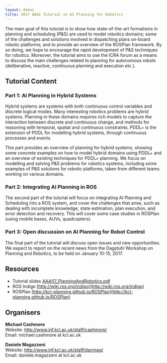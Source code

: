 ```yaml
---
layout: demos
title: 2017 AAAI Tutorial on AI Planning for Robotics
---
```

						
The main goal of this tutorial is to show how state-of-the-art formalisms in planning and scheduling (P&S) are used to model robotics domains; some of the challenges and solutions involved in dispatching plans on-board robotic platforms; and to provide an overview of the ROSPlan framework. By so doing, we hope to encourage the rapid development of P&S techniques for robotics. Moreover, the tutorial aims to use the ICRA forum as a means to discuss the main challenges related to planning for autonomous robots (deliberative, reactive, continuous planning and execution etc.).
			
## Tutorial Content
			
### Part 1: AI Planning in Hybrid Systems
			
Hybrid systems are systems with both continuous control variables and discrete logical modes. Many interesting robotics problems are hybrid systems. Planning in these domains requires rich models to capture the interaction between discrete and continuous change, and methods for reasoning with temporal, spatial and continuous constraints. PDDL+ is the extension of PDDL for modelling hybrid systems, through continuous processes and events.
			
This part provides an overview of planning for hybrid systems, showing some concrete examples on how to model hybrid domains using PDDL+ and an overview of existing techniques for PDDL+ planning. We focus on modelling and solving P&S problems for robotics systems, including some examples of P&S solutions for robotic platforms, taken from different teams working on various domains.
			
### Part 2: Integrating AI Planning in ROS
			
The second part of the tutorial will focus on integrating AI Planning and Scheduling into a ROS system, and cover the challenges that arise, such as dealing with incomplete knowledge, state estimation, plan execution, and error detection and recovery. This will cover some case studies in ROSPlan (using mobile bases, AUVs, quadcopters).
			
### Part 3: Open discussion on AI Planning for Robot Control
			
The final part of the tutorial will discuss open issues and new opportunities. We expect to report on the recent news from the Dagstuhl Workshop on Planning and Robotics, to be held on January 10-15, 2017.
			
## Resources
			
- Tutorial slides [AAAI17_PlanningAndRobotics.pdf](slides/AAAI17_PlanningAndRobotics.pdf)
- ROS Indigo [http://wiki.ros.org/indigo](http://wiki.ros.org/indigo)
- ROSPlan [http://kcl-planning.github.io/ROSPlan](http://kcl-planning.github.io/ROSPlan)
			
## Organisers
			
**Michael Cashmore**  
Website: <a href="http://www.inf.kcl.ac.uk/staff/cashmore/">http://www.inf.kcl.ac.uk/staff/cashmore/</a>  
Email: michael.cashmore at kcl.ac.uk

**Daniele Magazzeni**  
Website: <a href="http://www.inf.kcl.ac.uk/staff/danmag/">http://www.inf.kcl.ac.uk/staff/danmag/</a>  
Email: daniele.magazzeni at kcl.ac.uk
